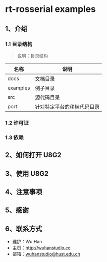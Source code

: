 # rt-rosserial examples

## 1、介绍


### 1.1 目录结构

> 说明：目录结构

| 名称 | 说明 |
| ---- | ---- |
| docs  | 文档目录 |
| examples | 例子目录|
| src  | 源代码目录 |
| port | 针对特定平台的移植代码目录 |

### 1.2 许可证

### 1.3 依赖


## 2、如何打开 U8G2

## 3、使用 U8G2


## 4、注意事项


## 5、感谢


## 6、联系方式

* 维护：Wu Han
* 主页：http://wuhanstudio.cc
* 邮箱：wuhanstudio@hust.edu.cn
